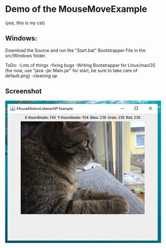 # Demo of the MouseMoveExample

(yes, this is my cat)

## Windows:
Download the Source and run the "Start.bat" Bootstrapper File in the src/Windows folder.

ToDo:
-Lots of things
-fixing bugs
-Writing Bootstrapper for Linux/macOS
(for now, use "java -jar Main.jar" for start, be sure to take care of default.png)
-cleaning up

## Screenshot
<img src="screen.png"></img>
